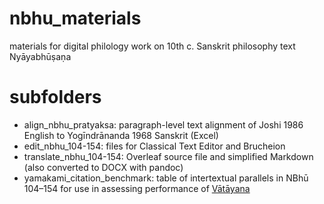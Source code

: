 # nbhu_materials
materials for digital philology work on 10th c. Sanskrit philosophy text Nyāyabhūṣaṇa

# subfolders
* align_nbhu_pratyaksa: paragraph-level text alignment of Joshi 1986 English to Yogīndrānanda 1968 Sanskrit (Excel)
* edit_nbhu_104-154: files for Classical Text Editor and Brucheion
* translate_nbhu_104-154: Overleaf source file and simplified Markdown (also converted to DOCX with pandoc)
* yamakami_citation_benchmark: table of intertextual parallels in NBhū 104–154 for use in assessing performance of [Vātāyana](https://github.com/tylergneill/vatayana)